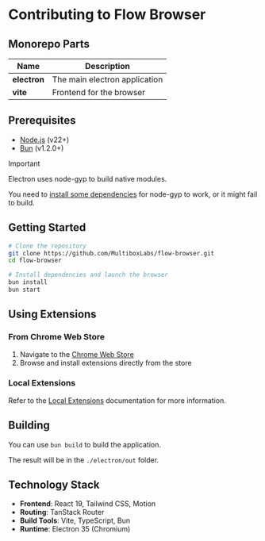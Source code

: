 # Contributing to Flow Browser

## Monorepo Parts

| Name         | Description                   |
| ------------ | ----------------------------- |
| **electron** | The main electron application |
| **vite**     | Frontend for the browser      |

## Prerequisites

- [Node.js](https://nodejs.org/en/download) (v22+)
- [Bun](https://bun.sh/docs/installation) (v1.2.0+)

> [!IMPORTANT]
>
> Electron uses node-gyp to build native modules.
>
> You need to [install some dependencies](https://github.com/nodejs/node-gyp?tab=readme-ov-file#installation) for node-gyp to work, or it might fail to build.

## Getting Started

```bash
# Clone the repository
git clone https://github.com/MultiboxLabs/flow-browser.git
cd flow-browser

# Install dependencies and launch the browser
bun install
bun start
```

## Using Extensions

### From Chrome Web Store

1. Navigate to the [Chrome Web Store](https://chromewebstore.google.com/)
2. Browse and install extensions directly from the store

### Local Extensions

Refer to the [Local Extensions](./extensions/README.md) documentation for more information.

## Building

You can use `bun build` to build the application.

The result will be in the `./electron/out` folder.

## Technology Stack

- **Frontend**: React 19, Tailwind CSS, Motion
- **Routing**: TanStack Router
- **Build Tools**: Vite, TypeScript, Bun
- **Runtime**: Electron 35 (Chromium)
